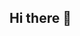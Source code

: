 ## Hi there 👋

<!--
**Nilabh-Chaturvedy/Nilabh-Chaturvedy** is a ✨ _special_ ✨ repository because its `README.md` (this file) appears on your GitHub profile.

Here are some ideas to get you started:

-<b> Hi I am Nilabh Chaturvedy, Data Science professional with close to 7 years of experience with helping Fortune 500 organizations take data-driven solutions.

<b>


-->
